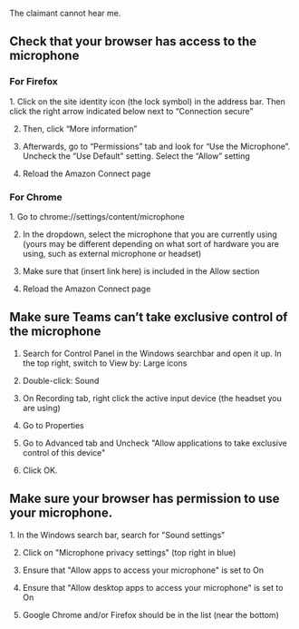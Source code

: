 The claimant cannot hear me.

<h2 id="browser_access_microphone">Check that your browser has access to the microphone</h2>

<h3>For Firefox</h3>
1. Click on the site identity icon (the lock symbol) in the address bar. Then click the right arrow indicated below next to “Connection secure”

2. Then, click “More information”

3. Afterwards, go to “Permissions” tab and look for “Use the Microphone”. Uncheck the “Use Default” setting. Select the “Allow” setting

4. Reload the Amazon Connect page


<h3>For Chrome</h3> 
1. Go to chrome://settings/content/microphone

2. In the dropdown, select the microphone that you are currently using (yours may be different depending on what sort of hardware you are using, such as external microphone or headset)

3. Make sure that (insert link here) is included in the Allow section

4. Reload the Amazon Connect page


<h2 id="exclusive_control">Make sure Teams can’t take exclusive control of the microphone</h2>

1. Search for Control Panel in the Windows searchbar and open it up. In the top right, switch to View by: Large icons

2. Double-click: Sound

3. On Recording tab, right click the active input device (the headset you are using)

4. Go to Properties

5. Go to Advanced tab and Uncheck "Allow applications to take exclusive control of this device"

6) Click OK.


<h2 id="browser_permission_microphone">Make sure your browser has permission to use your microphone.</h2>
1. In the Windows search bar, search for "Sound settings"

2. Click on "Microphone privacy settings" (top right in blue)

3. Ensure that "Allow apps to access your microphone" is set to On

4. Ensure that "Allow desktop apps to access your microphone" is set to On

5. Google Chrome and/or Firefox should be in the list (near the bottom) 


